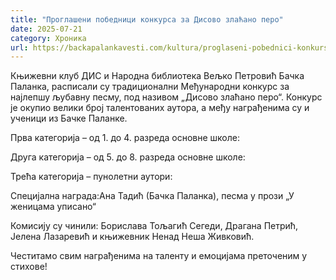 ```yaml
---
title: "Проглашени победници конкурса за Дисово злаћано перо"
date: 2025-07-21
category: Хроника
url: https://backapalankavesti.com/kultura/proglaseni-pobednici-konkursa-za-disovo-zlacano-pero/
---
```


Књижевни клуб ДИС и Народна библиотека Вељко Петровић Бачка Паланка, расписали су традиционални Међународни конкурс за најлепшу љубавну песму, под називом „Дисово злаћано перо“. Конкурс је окупио велики број талентованих аутора, а међу награђенима су и ученици из Бачке Паланке.

Прва категорија – од 1. до 4. разреда основне школе:

Друга категорија – од 5. до 8. разреда основне школе:

Трећа категорија – пунолетни аутори:

Специјална награда:Ана Тадић (Бачка Паланка), песма у прози „У женицама уписано“

Комисију су чинили: Борислава Тољагић Сегеди, Драгана Петрић, Јелена Лазаревић и књижевник Ненад Неша Живковић.

Честитамо свим награђенима на таленту и емоцијама преточеним у стихове!
